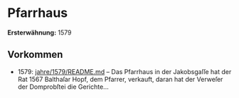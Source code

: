 # Pfarrhaus

**Ersterwähnung:** 1579

## Vorkommen
- 1579: [jahre/1579/README.md](../jahre/1579/README.md) – Das Pfarrhaus in der Jakobsgaſſe hat der Rat 1567
Balthaſar Hopf, dem Pfarrer, verkauft, daran hat der
Verweſer der Domprobſtei die Gerichte...
